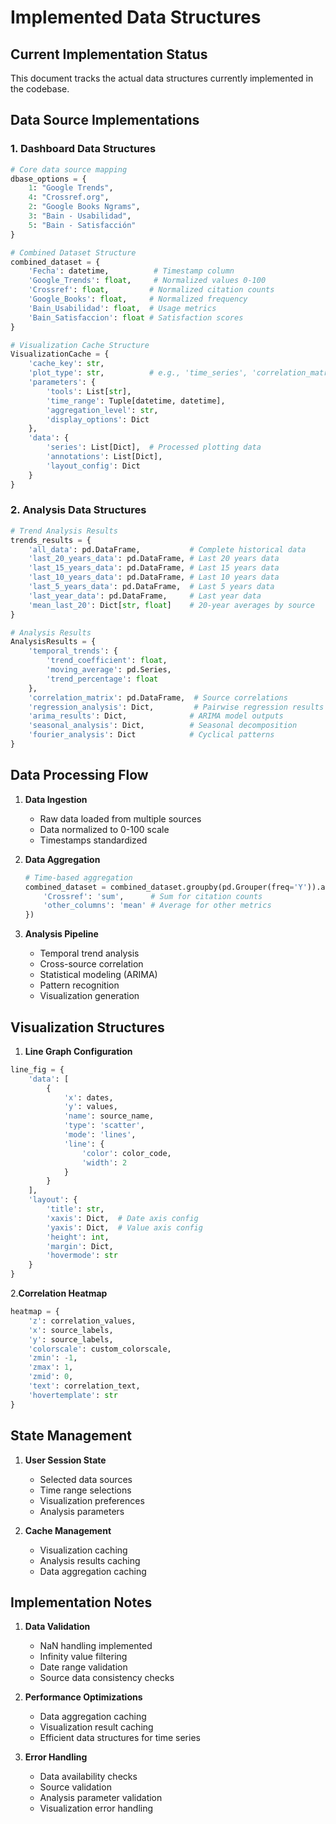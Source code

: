 # Implemented Data Structures

## Current Implementation Status

This document tracks the actual data structures currently implemented in the codebase.

## Data Source Implementations

### 1. Dashboard Data Structures

```python
# Core data source mapping
dbase_options = {
    1: "Google Trends",
    4: "Crossref.org",
    2: "Google Books Ngrams",
    3: "Bain - Usabilidad",
    5: "Bain - Satisfacción"
}

# Combined Dataset Structure
combined_dataset = {
    'Fecha': datetime,          # Timestamp column
    'Google_Trends': float,     # Normalized values 0-100
    'Crossref': float,         # Normalized citation counts
    'Google_Books': float,     # Normalized frequency
    'Bain_Usabilidad': float,  # Usage metrics
    'Bain_Satisfaccion': float # Satisfaction scores
}

# Visualization Cache Structure
VisualizationCache = {
    'cache_key': str,
    'plot_type': str,          # e.g., 'time_series', 'correlation_matrix'
    'parameters': {
        'tools': List[str],
        'time_range': Tuple[datetime, datetime],
        'aggregation_level': str,
        'display_options': Dict
    },
    'data': {
        'series': List[Dict],  # Processed plotting data
        'annotations': List[Dict],
        'layout_config': Dict
    }
}
```

### 2. Analysis Data Structures

```python
# Trend Analysis Results
trends_results = {
    'all_data': pd.DataFrame,           # Complete historical data
    'last_20_years_data': pd.DataFrame, # Last 20 years data
    'last_15_years_data': pd.DataFrame, # Last 15 years data
    'last_10_years_data': pd.DataFrame, # Last 10 years data
    'last_5_years_data': pd.DataFrame,  # Last 5 years data
    'last_year_data': pd.DataFrame,     # Last year data
    'mean_last_20': Dict[str, float]    # 20-year averages by source
}

# Analysis Results
AnalysisResults = {
    'temporal_trends': {
        'trend_coefficient': float,
        'moving_average': pd.Series,
        'trend_percentage': float
    },
    'correlation_matrix': pd.DataFrame,  # Source correlations
    'regression_analysis': Dict,         # Pairwise regression results
    'arima_results': Dict,              # ARIMA model outputs
    'seasonal_analysis': Dict,          # Seasonal decomposition
    'fourier_analysis': Dict            # Cyclical patterns
}
```

## Data Processing Flow

1. **Data Ingestion**

   - Raw data loaded from multiple sources
   - Data normalized to 0-100 scale
   - Timestamps standardized

2. **Data Aggregation**

   ```python
   # Time-based aggregation
   combined_dataset = combined_dataset.groupby(pd.Grouper(freq='Y')).agg({
       'Crossref': 'sum',      # Sum for citation counts
       'other_columns': 'mean' # Average for other metrics
   })
   ```

3. **Analysis Pipeline**
   - Temporal trend analysis
   - Cross-source correlation
   - Statistical modeling (ARIMA)
   - Pattern recognition
   - Visualization generation

## Visualization Structures

1. **Line Graph Configuration**

```python
line_fig = {
    'data': [
        {
            'x': dates,
            'y': values,
            'name': source_name,
            'type': 'scatter',
            'mode': 'lines',
            'line': {
                'color': color_code,
                'width': 2
            }
        }
    ],
    'layout': {
        'title': str,
        'xaxis': Dict,  # Date axis config
        'yaxis': Dict,  # Value axis config
        'height': int,
        'margin': Dict,
        'hovermode': str
    }
}
```

2.**Correlation Heatmap**

```python
heatmap = {
    'z': correlation_values,
    'x': source_labels,
    'y': source_labels,
    'colorscale': custom_colorscale,
    'zmin': -1,
    'zmax': 1,
    'zmid': 0,
    'text': correlation_text,
    'hovertemplate': str
}
```

## State Management

1. **User Session State**

   - Selected data sources
   - Time range selections
   - Visualization preferences
   - Analysis parameters

2. **Cache Management**
   - Visualization caching
   - Analysis results caching
   - Data aggregation caching

## Implementation Notes

1. **Data Validation**

   - NaN handling implemented
   - Infinity value filtering
   - Date range validation
   - Source data consistency checks

2. **Performance Optimizations**

   - Data aggregation caching
   - Visualization result caching
   - Efficient data structures for time series

3. **Error Handling**
   - Data availability checks
   - Source validation
   - Analysis parameter validation
   - Visualization error handling
